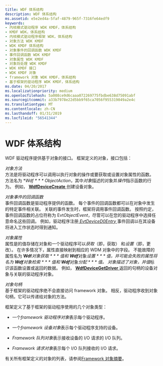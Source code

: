 ```yaml
---
title: WDF 体系结构
description: WDF 体系结构
ms.assetid: e5e2ed4a-5faf-4879-965f-7316fe64edf9
keywords:
- 内核模式驱动程序 WDK KMDF，体系结构
- KMDF WDK，体系结构
- 内核模式驱动程序框架 WDK，体系结构
- 对象方法 WDK KMDF
- WDK KMDF 体系结构
- 对象事件的回调函数 WDK KMDF
- 事件回调函数 WDK KMDF
- 对象属性 WDK KMDF
- 对象将处理 WDK KMDF
- WDK KMDF 接口
- WDK KMDF 对象
- framework 对象 WDK KMDF，体系结构
- 基于框架的驱动程序 WDK KMDF，体系结构
ms.date: 04/20/2017
ms.localizationpriority: medium
ms.openlocfilehash: 5a008ce9d6caaa072269775fbdbe638d75091abf
ms.sourcegitcommit: a33b7978e22d5bb9f65ca7056f955319049a2e4c
ms.translationtype: MT
ms.contentlocale: zh-CN
ms.lasthandoff: 01/31/2019
ms.locfileid: "56541344"
---
```

# <a name="wdf-architecture"></a>WDF 体系结构





WDF 驱动程序提供基于对象的接口。 框架定义的对象，接口包括：

<a href="" id="object-methods"></a>*对象方法*  
方法是将驱动程序可以调用以执行对象的操作或要获取或设置对象属性的函数。 方法名为 **Wdf * * * ObjectAction*，其中*对象*描述的对象并*操作*指示函数的行为。 例如， [ **WdfDeviceCreate** ](https://msdn.microsoft.com/library/windows/hardware/ff545926)创建设备对象。

<a href="" id="object-event-callback-functions"></a>*对象事件的回调函数*  
事件回调函数是驱动程序提供的函数。 每个事件的回调函数都可以在对象中发生的特定事件相关联。 关联的事件发生时，框架将调用事件回调函数。 按照约定，事件回调函数的占位符称为 Evt*ObjectEvent*，尽管可以在您的驱动程序中选择任意命名这些回调。 例如，驱动程序注册[ *EvtDeviceD0Entry* ](https://msdn.microsoft.com/library/windows/hardware/ff540848)事件回调以在其设备将进入工作状态时得到通知。

<a href="" id="object-properties"></a>*对象属性*  
属性是的值存储在对象和一个驱动程序可以*获取*（即，获取） 和*设置*（即，更改）。 在许多情况下，属性直接映射到相应的 WDM 对象中的字段。 不能故障的属性名为 **Wdf***对象***获取 * * * 值*和 **Wdf***对象***设置 * * * 值*，并可能会失败的属性将名为 **Wdf***对象***检索 * * * 值*和 **Wdf***对象***分配 * * * 值*。 *对象*描述了对象，并*值*标识该函数设置或返回的数据。 例如， [ **WdfDeviceGetDriver** ](https://msdn.microsoft.com/library/windows/hardware/ff545998)返回的句柄的设备对象与关联的驱动程序对象。

<a href="" id="object-handles"></a>*对象句柄*  
基于框架的驱动程序绝不会直接访问 framework 对象。 相反，驱动程序收到对象句柄，它可以传递给对象的方法。

框架定义了基于框架的驱动程序使用的几个对象类型：

-   一个*framework 驱动程序对象*表示每个驱动程序。

-   一个*framework 设备对象*表示每个驱动程序支持的设备。

-   *Framework 队列对象*表示接收设备的 I/O 请求的 I/O 队列。

-   *Framework 请求对象*表示每个 I/O 队列接收的 I/O 请求。

有关所有框架定义的对象的列表，请参阅[Framework 对象摘要](summary-of-framework-objects.md)。

 

 





